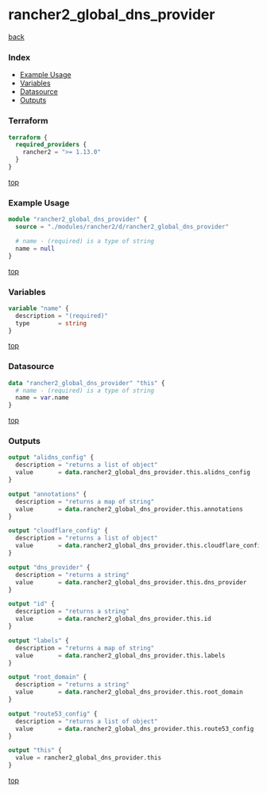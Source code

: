 # rancher2_global_dns_provider

[back](../rancher2.md)

### Index

- [Example Usage](#example-usage)
- [Variables](#variables)
- [Datasource](#datasource)
- [Outputs](#outputs)

### Terraform

```terraform
terraform {
  required_providers {
    rancher2 = ">= 1.13.0"
  }
}
```

[top](#index)

### Example Usage

```terraform
module "rancher2_global_dns_provider" {
  source = "./modules/rancher2/d/rancher2_global_dns_provider"

  # name - (required) is a type of string
  name = null
}
```

[top](#index)

### Variables

```terraform
variable "name" {
  description = "(required)"
  type        = string
}
```

[top](#index)

### Datasource

```terraform
data "rancher2_global_dns_provider" "this" {
  # name - (required) is a type of string
  name = var.name
}
```

[top](#index)

### Outputs

```terraform
output "alidns_config" {
  description = "returns a list of object"
  value       = data.rancher2_global_dns_provider.this.alidns_config
}

output "annotations" {
  description = "returns a map of string"
  value       = data.rancher2_global_dns_provider.this.annotations
}

output "cloudflare_config" {
  description = "returns a list of object"
  value       = data.rancher2_global_dns_provider.this.cloudflare_config
}

output "dns_provider" {
  description = "returns a string"
  value       = data.rancher2_global_dns_provider.this.dns_provider
}

output "id" {
  description = "returns a string"
  value       = data.rancher2_global_dns_provider.this.id
}

output "labels" {
  description = "returns a map of string"
  value       = data.rancher2_global_dns_provider.this.labels
}

output "root_domain" {
  description = "returns a string"
  value       = data.rancher2_global_dns_provider.this.root_domain
}

output "route53_config" {
  description = "returns a list of object"
  value       = data.rancher2_global_dns_provider.this.route53_config
}

output "this" {
  value = rancher2_global_dns_provider.this
}
```

[top](#index)